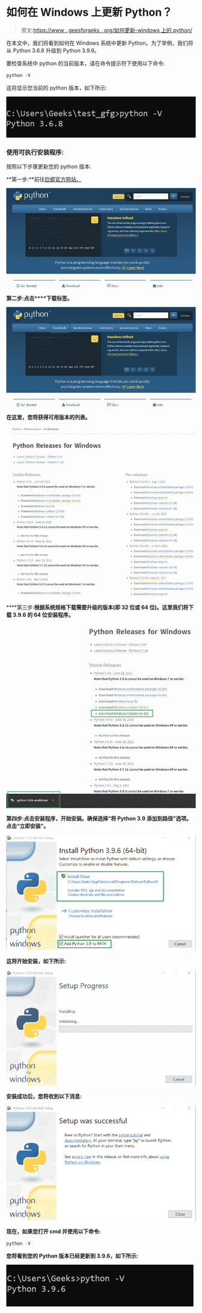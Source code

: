 # 如何在 Windows 上更新 Python？

> 原文:[https://www . geesforgeks . org/如何更新-windows 上的 python/](https://www.geeksforgeeks.org/how-to-update-python-on-windows/)

在本文中，我们将看到如何在 Windows 系统中更新 Python。为了举例，我们将从 Python 3.6.8 升级到 Python 3.9.6。

要检查系统中 python 的当前版本，请在命令提示符下使用以下命令:

```py
python -V
```

这将显示您当前的 python 版本，如下所示:

![](img/e0e36b55535c61a2614789751377d30f.png)

### 使用可执行安装程序:

按照以下步骤更新您的 python 版本:

**第一步:**前往[巨蟒官方网站。](https://www.python.org/)

![](img/d0767e036c936b5c3dd1165ef242a3de.png)

**第二步:**点击****下载**标签。**

**![](img/9a7528a5cbd0c72190f05d305ff12e71.png)**

**在这里，您将获得可用版本的列表。**

**![](img/975c55d1fe55e34fffebca9f76853fbc.png)**

****第三步:**根据系统规格下载需要升级的版本(即 32 位或 64 位)。这里我们将下载 3.9.6 的 64 位安装程序。**

**![](img/d71f64d07093386f1f466e8eb97788d8.png)**

****第四步:**点击安装程序，开始安装。确保选择**“将 Python 3.9 添加到路径”**选项。点击**“立即安装”。****

**![](img/4cf85025f8cec918e5cdaa9ee3ad08e7.png)**

**这将开始安装，如下所示:**

**![](img/03e35c4f1ba10478a8c6971cf50681f4.png)**

**安装成功后，您将收到以下消息:**

**![](img/28936be51962cc516f097bde5206c463.png)**

**现在，如果您打开 cmd 并使用以下命令:**

```py
python -V
```

**您将看到您的 Python 版本已经更新到 3.9.6，如下所示:**

**![](img/8d38ebdfff8929aa8dd929790fcf3718.png)**